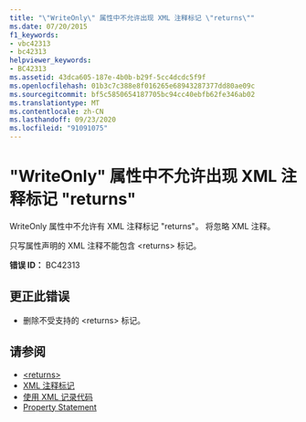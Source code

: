 ```yaml
---
title: "\"WriteOnly\" 属性中不允许出现 XML 注释标记 \"returns\""
ms.date: 07/20/2015
f1_keywords:
- vbc42313
- bc42313
helpviewer_keywords:
- BC42313
ms.assetid: 43dca605-187e-4b0b-b29f-5cc4dcdc5f9f
ms.openlocfilehash: 01b3c7c388e8f016265e68943287377dd80ae09c
ms.sourcegitcommit: bf5c5850654187705bc94cc40ebfb62fe346ab02
ms.translationtype: MT
ms.contentlocale: zh-CN
ms.lasthandoff: 09/23/2020
ms.locfileid: "91091075"
---
```

# <a name="xml-comment-tag-returns-is-not-permitted-on-a-writeonly-property"></a>"WriteOnly" 属性中不允许出现 XML 注释标记 "returns"

WriteOnly 属性中不允许有 XML 注释标记 "returns"。 将忽略 XML 注释。  
  
 只写属性声明的 XML 注释不能包含 \<returns> 标记。  
  
 **错误 ID：** BC42313  
  
## <a name="to-correct-this-error"></a>更正此错误  
  
- 删除不受支持的 \<returns> 标记。  
  
## <a name="see-also"></a>请参阅

- [\<returns>](../language-reference/xmldoc/returns.md)
- [XML 注释标记](../language-reference/xmldoc/index.md)
- [使用 XML 记录代码](../programming-guide/program-structure/documenting-your-code-with-xml.md)
- [Property Statement](../language-reference/statements/property-statement.md)
